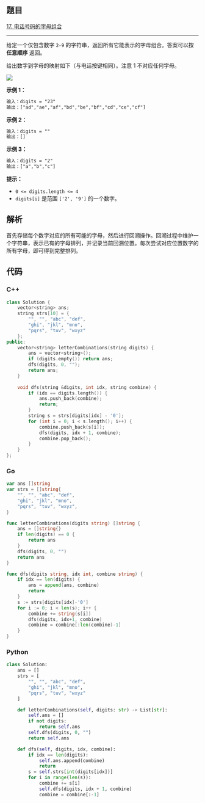 ## 题目

[17. 电话号码的字母组合](https://leetcode.cn/problems/letter-combinations-of-a-phone-number/)

---

给定一个仅包含数字 `2-9` 的字符串，返回所有它能表示的字母组合。答案可以按 **任意顺序** 返回。

给出数字到字母的映射如下（与电话按键相同）。注意 1 不对应任何字母。

![](https://assets.leetcode-cn.com/aliyun-lc-upload/uploads/2021/11/09/200px-telephone-keypad2svg.png)

**示例 1：**

```txt
输入：digits = "23"
输出：["ad","ae","af","bd","be","bf","cd","ce","cf"]
```

**示例 2：**

```txt
输入：digits = ""
输出：[]
```

**示例 3：**

```txt
输入：digits = "2"
输出：["a","b","c"]
```

**提示：**

- `0 <= digits.length <= 4`
- `digits[i]` 是范围 `['2', '9']` 的一个数字。

## 解析

首先存储每个数字对应的所有可能的字母，然后进行回溯操作。回溯过程中维护一个字符串，表示已有的字母排列，并记录当前回溯位置。每次尝试对应位置数字的所有字母，即可得到完整排列。

## 代码

### C++

```cpp
class Solution {
    vector<string> ans;
    string strs[10] = {
        "", "", "abc", "def",
        "ghi", "jkl", "mno",
        "pqrs", "tuv", "wxyz"
    };
public:
    vector<string> letterCombinations(string digits) {
        ans = vector<string>();
        if (digits.empty()) return ans;
        dfs(digits, 0, "");
        return ans;
    }
    
    void dfs(string &digits, int idx, string combine) {
        if (idx == digits.length()) {
            ans.push_back(combine);
            return;
        }
        string s = strs[digits[idx] - '0'];
        for (int i = 0; i < s.length(); i++) {
            combine.push_back(s[i]);
            dfs(digits, idx + 1, combine);
            combine.pop_back();
        }
    }
};
```

### Go

```go
var ans []string
var strs = []string{
    "", "", "abc", "def",
    "ghi", "jkl", "mno",
    "pqrs", "tuv", "wxyz",
}

func letterCombinations(digits string) []string {
    ans = []string{}
    if len(digits) == 0 {
        return ans
    }
    dfs(digits, 0, "")
    return ans
}

func dfs(digits string, idx int, combine string) {
    if idx == len(digits) {
        ans = append(ans, combine)
        return
    }
    s := strs[digits[idx]-'0']
    for i := 0; i < len(s); i++ {
        combine += string(s[i])
        dfs(digits, idx+1, combine)
        combine = combine[:len(combine)-1]
    }
}
```

### Python

```python
class Solution:
    ans = []
    strs = [
        "", "", "abc", "def",
        "ghi", "jkl", "mno",
        "pqrs", "tuv", "wxyz"
    ]

    def letterCombinations(self, digits: str) -> List[str]:
        self.ans = []
        if not digits:
            return self.ans
        self.dfs(digits, 0, "")
        return self.ans

    def dfs(self, digits, idx, combine):
        if idx == len(digits):
            self.ans.append(combine)
            return
        s = self.strs[int(digits[idx])]
        for i in range(len(s)):
            combine += s[i]
            self.dfs(digits, idx + 1, combine)
            combine = combine[:-1]
```